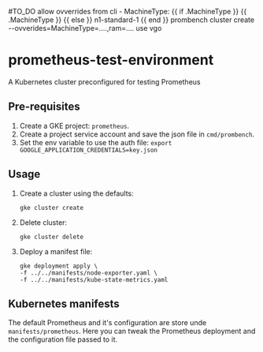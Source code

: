 #TO_DO 
allow ovverrides from cli
    - MachineType: {{ if .MachineType }} {{ .MachineType }} {{ else }} n1-standard-1 {{ end }}
prombench cluster create --ovverides=MachineType=....,ram=....
use vgo

# prometheus-test-environment
A Kubernetes cluster preconfigured for testing Prometheus


## Pre-requisites
1. Create a GKE project: `prometheus`.
2. Create a project service account and save the json file in `cmd/prombench`.
3. Set the env variable to use the auth file: `export GOOGLE_APPLICATION_CREDENTIALS=key.json`


## Usage
1. Create a cluster using the defaults: 
    ```
    gke cluster create
    ```
2. Delete cluster: 
    ```
    gke cluster delete
    ```
3. Deploy a manifest file:
    ```
    gke deployment apply \
    -f ../../manifests/node-exporter.yaml \
    -f ../../manifests/kube-state-metrics.yaml
    ```

## Kubernetes manifests 
The default Prometheus and it's configuration are store unde `manifests/prometheus`.
Here you can tweak the Prometheus deployment and the configuration file passed to it.